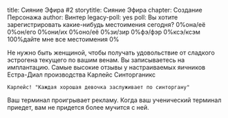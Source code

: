 title: Сияние Эфира #2
storytitle: Сияние Эфира
chapter: Создание Персонажа
author: Винтер
legacy-poll: yes
poll: Вы хотите зарегистрировать какие-нибудь местоимения сегодня?
      0%она/её
      0%он/его
      0%они/их
      0%оно/её
      0%зи/зир
      0%фэ/фэр
      0%ксэ/ксэм
      100%дайте мне все местоимения
      0%

Не нужно быть женщиной, чтобы получать удовольствие от сладкого эстрогена текущего по вашим венам. Вы записываетесь на имплантацию. Самые высокие отзывы у настраиваемых яичников Естра-Диал производства Карлейс Синторганикс

`Карлейс! "Каждая хорошая девочка заслуживает по синторгану"`

Ваш терминал проигрывает рекламу. Когда ваш ученический терминал приедет, вам не придется более мучится с ней.